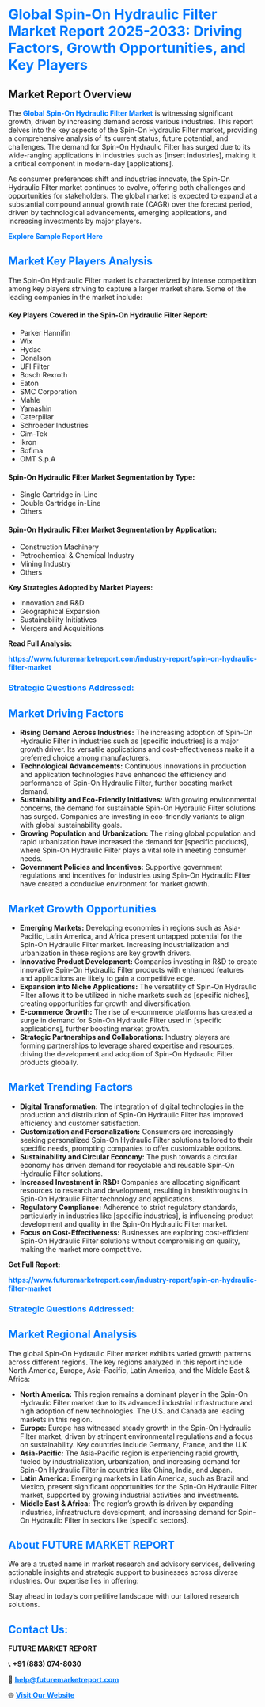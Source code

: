 <h1 style="color: #007BFF;">Global Spin-On Hydraulic Filter Market Report 2025-2033: Driving Factors, Growth Opportunities, and Key Players</h1>

<section id="overview">
<h2>Market Report Overview</h2>
<p>The <a href="https://www.futuremarketreport.com/industry-report/spin-on-hydraulic-filter-market" style="color: #007BFF; text-decoration: none;"><strong>Global Spin-On Hydraulic Filter Market</strong></a> is witnessing significant growth, driven by increasing demand across various industries. This report delves into the key aspects of the Spin-On Hydraulic Filter market, providing a comprehensive analysis of its current status, future potential, and challenges. The demand for Spin-On Hydraulic Filter has surged due to its wide-ranging applications in industries such as [insert industries], making it a critical component in modern-day [applications].</p>
<p>As consumer preferences shift and industries innovate, the Spin-On Hydraulic Filter market continues to evolve, offering both challenges and opportunities for stakeholders. The global market is expected to expand at a substantial compound annual growth rate (CAGR) over the forecast period, driven by technological advancements, emerging applications, and increasing investments by major players.</p>
</section>

<section id="overview">
<p><a href="https://www.futuremarketreport.com/request-sample/reportId=62162" style="color: #007BFF; text-decoration: none;"><strong>Explore Sample Report Here</strong></a></p>
</section>

<section id="key-players">
<h2 style="color: #007BFF;">Market Key Players Analysis</h2>
<p>The Spin-On Hydraulic Filter market is characterized by intense competition among key players striving to capture a larger market share. Some of the leading companies in the market include:</p>
<h4>Key Players Covered in the Spin-On Hydraulic Filter Report:</h4>
<ul><li>Parker Hannifin</li><li>Wix</li><li>Hydac</li><li>Donalson</li><li>UFI Filter</li><li>Bosch Rexroth</li><li>Eaton</li><li>SMC Corporation</li><li>Mahle</li><li>Yamashin</li><li>Caterpillar</li><li>Schroeder Industries</li><li>Cim-Tek</li><li>Ikron</li><li>Sofima</li><li>OMT S.p.A</li></ul>
<h4>Spin-On Hydraulic Filter Market Segmentation by Type:</h4>
<ul><li>Single Cartridge in-Line</li><li>Double Cartridge in-Line</li><li>Others</li></ul>

<h4>Spin-On Hydraulic Filter Market Segmentation by Application:</h4>
<ul><li>Construction Machinery</li><li>Petrochemical &amp; Chemical Industry</li><li>Mining Industry</li><li>Others</li></ul>
<p><strong>Key Strategies Adopted by Market Players:</strong></p>
<ul>
<li>Innovation and R&D</li>
<li>Geographical Expansion</li>
<li>Sustainability Initiatives</li>
<li>Mergers and Acquisitions</li>
</ul>
</section>

<section>
<p><strong>Read Full Analysis: </strong></p><a href="https://www.futuremarketreport.com/industry-report/spin-on-hydraulic-filter-market" style="color: #007BFF; text-decoration: none;"><strong>https://www.futuremarketreport.com/industry-report/spin-on-hydraulic-filter-market</strong></a>
<h3 style="color: #007BFF;">Strategic Questions Addressed:</h3>
</section>

<section id="driving-factors">
<h2 style="color: #007BFF;">Market Driving Factors</h2>
<ul>
<li><strong>Rising Demand Across Industries:</strong> The increasing adoption of Spin-On Hydraulic Filter in industries such as [specific industries] is a major growth driver. Its versatile applications and cost-effectiveness make it a preferred choice among manufacturers.</li>
<li><strong>Technological Advancements:</strong> Continuous innovations in production and application technologies have enhanced the efficiency and performance of Spin-On Hydraulic Filter, further boosting market demand.</li>
<li><strong>Sustainability and Eco-Friendly Initiatives:</strong> With growing environmental concerns, the demand for sustainable Spin-On Hydraulic Filter solutions has surged. Companies are investing in eco-friendly variants to align with global sustainability goals.</li>
<li><strong>Growing Population and Urbanization:</strong> The rising global population and rapid urbanization have increased the demand for [specific products], where Spin-On Hydraulic Filter plays a vital role in meeting consumer needs.</li>
<li><strong>Government Policies and Incentives:</strong> Supportive government regulations and incentives for industries using Spin-On Hydraulic Filter have created a conducive environment for market growth.</li>
</ul>
</section>

<section id="growth-opportunities">
<h2 style="color: #007BFF;">Market Growth Opportunities</h2>
<ul>
<li><strong>Emerging Markets:</strong> Developing economies in regions such as Asia-Pacific, Latin America, and Africa present untapped potential for the Spin-On Hydraulic Filter market. Increasing industrialization and urbanization in these regions are key growth drivers.</li>
<li><strong>Innovative Product Development:</strong> Companies investing in R&D to create innovative Spin-On Hydraulic Filter products with enhanced features and applications are likely to gain a competitive edge.</li>
<li><strong>Expansion into Niche Applications:</strong> The versatility of Spin-On Hydraulic Filter allows it to be utilized in niche markets such as [specific niches], creating opportunities for growth and diversification.</li>
<li><strong>E-commerce Growth:</strong> The rise of e-commerce platforms has created a surge in demand for Spin-On Hydraulic Filter used in [specific applications], further boosting market growth.</li>
<li><strong>Strategic Partnerships and Collaborations:</strong> Industry players are forming partnerships to leverage shared expertise and resources, driving the development and adoption of Spin-On Hydraulic Filter products globally.</li>
</ul>
</section>

<section id="trending-factors">
<h2 style="color: #007BFF;">Market Trending Factors</h2>
<ul>
<li><strong>Digital Transformation:</strong> The integration of digital technologies in the production and distribution of Spin-On Hydraulic Filter has improved efficiency and customer satisfaction.</li>
<li><strong>Customization and Personalization:</strong> Consumers are increasingly seeking personalized Spin-On Hydraulic Filter solutions tailored to their specific needs, prompting companies to offer customizable options.</li>
<li><strong>Sustainability and Circular Economy:</strong> The push towards a circular economy has driven demand for recyclable and reusable Spin-On Hydraulic Filter solutions.</li>
<li><strong>Increased Investment in R&D:</strong> Companies are allocating significant resources to research and development, resulting in breakthroughs in Spin-On Hydraulic Filter technology and applications.</li>
<li><strong>Regulatory Compliance:</strong> Adherence to strict regulatory standards, particularly in industries like [specific industries], is influencing product development and quality in the Spin-On Hydraulic Filter market.</li>
<li><strong>Focus on Cost-Effectiveness:</strong> Businesses are exploring cost-efficient Spin-On Hydraulic Filter solutions without compromising on quality, making the market more competitive.</li>
</ul>
</section>

<section>
<p><strong>Get Full Report: </strong></p><a href="https://www.futuremarketreport.com/industry-report/spin-on-hydraulic-filter-market" style="color: #007BFF; text-decoration: none;"><strong>https://www.futuremarketreport.com/industry-report/spin-on-hydraulic-filter-market</strong></a>
<h3 style="color: #007BFF;">Strategic Questions Addressed:</h3>
</section>


<section id="regional-analysis">
<h2 style="color: #007BFF;">Market Regional Analysis</h2>
<p>The global Spin-On Hydraulic Filter market exhibits varied growth patterns across different regions. The key regions analyzed in this report include North America, Europe, Asia-Pacific, Latin America, and the Middle East & Africa:</p>
<ul>
<li><strong>North America:</strong> This region remains a dominant player in the Spin-On Hydraulic Filter market due to its advanced industrial infrastructure and high adoption of new technologies. The U.S. and Canada are leading markets in this region.</li>
<li><strong>Europe:</strong> Europe has witnessed steady growth in the Spin-On Hydraulic Filter market, driven by stringent environmental regulations and a focus on sustainability. Key countries include Germany, France, and the U.K.</li>
<li><strong>Asia-Pacific:</strong> The Asia-Pacific region is experiencing rapid growth, fueled by industrialization, urbanization, and increasing demand for Spin-On Hydraulic Filter in countries like China, India, and Japan.</li>
<li><strong>Latin America:</strong> Emerging markets in Latin America, such as Brazil and Mexico, present significant opportunities for the Spin-On Hydraulic Filter market, supported by growing industrial activities and investments.</li>
<li><strong>Middle East & Africa:</strong> The region’s growth is driven by expanding industries, infrastructure development, and increasing demand for Spin-On Hydraulic Filter in sectors like [specific sectors].</li>
</ul>
</section>

<footer>
<h2 style="color: #007BFF;">About FUTURE MARKET REPORT</h2>
<p>We are a trusted name in market research and advisory services, delivering actionable insights and strategic support to businesses across diverse industries. Our expertise lies in offering:</p>

<p>Stay ahead in today’s competitive landscape with our tailored research solutions.</p>

<h2 style="color: #007BFF;">Contact Us:</h2>
<p><strong>FUTURE MARKET REPORT</strong></p>
<p>📞 <strong>+91 (883) 074-8030</strong></p>
<p>📧 <strong><a href="mailto:help@futuremarketreport.com" style="color: #007BFF;">help@futuremarketreport.com</a></strong></p>
<p>🌐 <strong><a href="https://www.futuremarketreport.com/" style="color: #007BFF;">Visit Our Website</a></strong></p>
</footer>